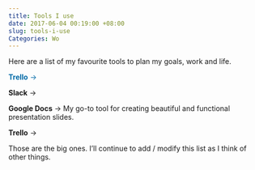 ```yaml
---
title: Tools I use
date: 2017-06-04 00:19:00 +08:00
slug: tools-i-use
Categories: Wo
---
```


Here are a list of my favourite tools to plan my goals, work and life.

<span style="color:#026AA7;">**Trello** → </span>

**Slack** → 

**Google Docs** → My go-to tool for creating beautiful and functional presentation slides.

**Trello** →

Those are the big ones. I’ll continue to add / modify this list as I think of other things. 

<div class="whitespace"></div>